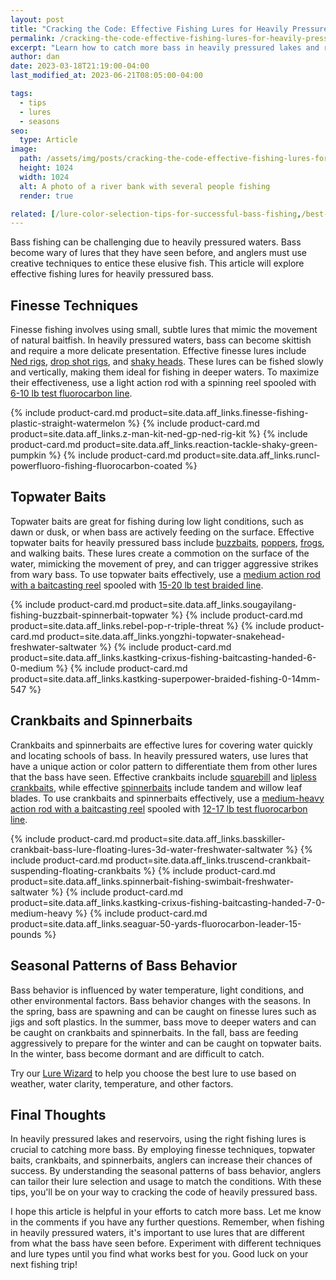 ```yaml
---
layout: post
title: "Cracking the Code: Effective Fishing Lures for Heavily Pressured Bass"
permalink: /cracking-the-code-effective-fishing-lures-for-heavily-pressured-bass
excerpt: "Learn how to catch more bass in heavily pressured lakes and reservoirs with these proven fishing lure tactics. From finesse techniques to topwater baits, our comprehensive guide has got you covered."
author: dan
date: 2023-03-18T21:19:00-04:00
last_modified_at: 2023-06-21T08:05:00-04:00

tags:
  - tips
  - lures
  - seasons
seo:
  type: Article
image:
  path: /assets/img/posts/cracking-the-code-effective-fishing-lures-for-heavily-pressured-bass/a_photo_of_a_river_bank_with_several_people_fishing__2528db0b-3930-48ec-ad83-ea92435f3e4f.png
  height: 1024
  width: 1024
  alt: A photo of a river bank with several people fishing
  render: true

related: [/lure-color-selection-tips-for-successful-bass-fishing,/best-time-to-go-bass-fishing,/bass-fishing-in-spring/,]
---
```


Bass fishing can be challenging due to heavily pressured waters. Bass become wary of lures that they have seen before, and anglers must use creative techniques to entice these elusive fish. This article will explore effective fishing lures for heavily pressured bass.

## Finesse Techniques
Finesse fishing involves using small, subtle lures that mimic the movement of natural baitfish. In heavily pressured waters, bass can become skittish and require a more delicate presentation. Effective finesse lures include
<a href="{{ site.data.aff_links.z-man-kit-ned-gp-ned-rig-kit.text-link }}" target="_blank">Ned rigs</a>,
<a href="{{ site.data.aff_links.finesse-fishing-plastic-straight-watermelon.text-link }}" target="_blank">drop shot rigs</a>,
and <a href="{{ site.data.aff_links.reaction-tackle-shaky-green-pumpkin.text-link }}" target="_blank">shaky heads</a>. These lures can be fished slowly and vertically, making them ideal for fishing in deeper waters. To maximize their effectiveness, use a light action rod with a spinning reel spooled with
<a href="{{ site.data.aff_links.runcl-powerfluoro-fishing-fluorocarbon-coated.text-link }}" target="_blank">6-10 lb test fluorocarbon line</a>.


{% include product-card.md product=site.data.aff_links.finesse-fishing-plastic-straight-watermelon %}
{% include product-card.md product=site.data.aff_links.z-man-kit-ned-gp-ned-rig-kit %}
{% include product-card.md product=site.data.aff_links.reaction-tackle-shaky-green-pumpkin %}
{% include product-card.md product=site.data.aff_links.runcl-powerfluoro-fishing-fluorocarbon-coated %}

## Topwater Baits
Topwater baits are great for fishing during low light conditions, such as dawn or dusk, or when bass are actively feeding on the surface. Effective topwater baits for heavily pressured bass include
<a href="{{ site.data.aff_links.sougayilang-fishing-buzzbait-spinnerbait-topwater.text-link }}" target="_blank">buzzbaits</a>,
<a href="{{ site.data.aff_links.rebel-pop-r-triple-threat.text-link }}" target="_blank">poppers</a>,
<a href="{{ site.data.aff_links.yongzhi-topwater-snakehead-freshwater-saltwater.text-link }}" target="_blank">frogs</a>,
and walking baits. These lures create a commotion on the surface of the water, mimicking the movement of prey, and can trigger aggressive strikes from wary bass. To use topwater baits effectively, use a
<a href="{{ site.data.aff_links.kastking-crixus-fishing-baitcasting-handed-6-0-medium.text-link }}" target="_blank">medium action rod with a baitcasting reel</a>
spooled with <a href="{{ site.data.aff_links.kastking-superpower-braided-fishing-0-14mm-547.text-link }}" target="_blank">15-20 lb test braided line</a>.


{% include product-card.md product=site.data.aff_links.sougayilang-fishing-buzzbait-spinnerbait-topwater %}
{% include product-card.md product=site.data.aff_links.rebel-pop-r-triple-threat %}
{% include product-card.md product=site.data.aff_links.yongzhi-topwater-snakehead-freshwater-saltwater %}
{% include product-card.md product=site.data.aff_links.kastking-crixus-fishing-baitcasting-handed-6-0-medium %}
{% include product-card.md product=site.data.aff_links.kastking-superpower-braided-fishing-0-14mm-547 %}

## Crankbaits and Spinnerbaits
Crankbaits and spinnerbaits are effective lures for covering water quickly and locating schools of bass. In heavily pressured waters, use lures that have a unique action or color pattern to differentiate them from other lures that the bass have seen. Effective crankbaits include
<a href="{{ site.data.aff_links.basskiller-crankbait-bass-lure-floating-lures-3d-water-freshwater-saltwater.text-link }}" target="_blank">squarebill</a>
and <a href="{{ site.data.aff_links.truscend-crankbait-suspending-floating-crankbaits.text-link }}" target="_blank">lipless crankbaits</a>, while effective
<a href="{{ site.data.aff_links.spinnerbait-fishing-swimbait-freshwater-saltwater.text-link }}" target="_blank">spinnerbaits</a>
include tandem and willow leaf blades. To use crankbaits and spinnerbaits effectively, use a
<a href="{{ site.data.aff_links.kastking-crixus-fishing-baitcasting-handed-7-0-medium-heavy.text-link }}" target="_blank">medium-heavy action rod with a baitcasting reel</a>
spooled with <a href="{{ site.data.aff_links.seaguar-50-yards-fluorocarbon-leader-15-pounds.text-link }}" target="_blank">12-17 lb test fluorocarbon line</a>.


{% include product-card.md product=site.data.aff_links.basskiller-crankbait-bass-lure-floating-lures-3d-water-freshwater-saltwater %}
{% include product-card.md product=site.data.aff_links.truscend-crankbait-suspending-floating-crankbaits %}
{% include product-card.md product=site.data.aff_links.spinnerbait-fishing-swimbait-freshwater-saltwater %}
{% include product-card.md product=site.data.aff_links.kastking-crixus-fishing-baitcasting-handed-7-0-medium-heavy %}
{% include product-card.md product=site.data.aff_links.seaguar-50-yards-fluorocarbon-leader-15-pounds %}

## Seasonal Patterns of Bass Behavior
Bass behavior is influenced by water temperature, light conditions, and other environmental factors. Bass behavior changes with the seasons. In the spring, bass are spawning and can be caught on finesse lures such as jigs and soft plastics. In the summer, bass move to deeper waters and can be caught on crankbaits and spinnerbaits. In the fall, bass are feeding aggressively to prepare for the winter and can be caught on topwater baits. In the winter, bass become dormant and are difficult to catch.

Try our [Lure Wizard](/tools/lure-wizard/) to help you choose the best lure to use based on weather, water clarity, temperature, and other factors.

## Final Thoughts
In heavily pressured lakes and reservoirs, using the right fishing lures is crucial to catching more bass. By employing finesse techniques, topwater baits, crankbaits, and spinnerbaits, anglers can increase their chances of success. By understanding the seasonal patterns of bass behavior, anglers can tailor their lure selection and usage to match the conditions. With these tips, you'll be on your way to cracking the code of heavily pressured bass.

I hope this article is helpful in your efforts to catch more bass. Let me know in the comments if you have any further questions. Remember, when fishing in heavily pressured waters, it's important to use lures that are different from what the bass have seen before. Experiment with different techniques and lure types until you find what works best for you. Good luck on your next fishing trip!